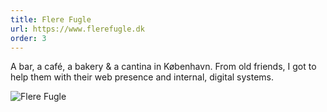```yaml
---
title: Flere Fugle
url: https://www.flerefugle.dk
order: 3
---
```


A bar, a café, a bakery & a cantina in København. From old friends, I got to help them with their web presence and internal, digital systems.

<img src="https://cdn.sanity.io/images/uov2y1es/production/90caa05ec0d96cd4c1f678557531693236a09678-2000x1326.jpg?w=1080&fit=max&auto=format" alt="Flere Fugle">
